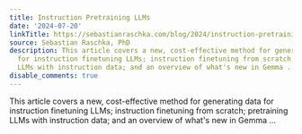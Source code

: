 ```yaml
---
title: Instruction Pretraining LLMs
date: '2024-07-20'
linkTitle: https://sebastianraschka.com/blog/2024/instruction-pretraining-llms.html
source: Sebastian Raschka, PhD
description: This article covers a new, cost-effective method for generating data
  for instruction finetuning LLMs; instruction finetuning from scratch; pretraining
  LLMs with instruction data; and an overview of what's new in Gemma ...
disable_comments: true
---
```

This article covers a new, cost-effective method for generating data for instruction finetuning LLMs; instruction finetuning from scratch; pretraining LLMs with instruction data; and an overview of what's new in Gemma ...